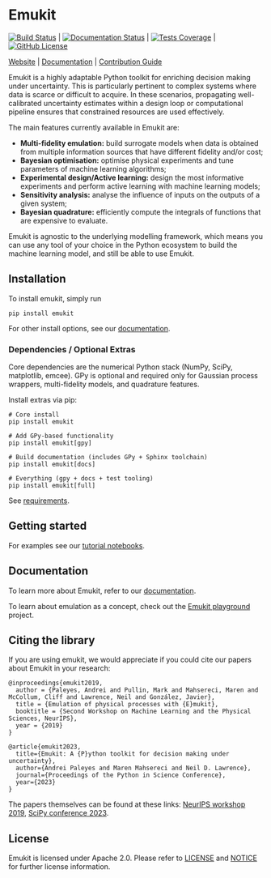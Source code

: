 # Emukit

[![Build Status](https://github.com/EmuKit/emukit/workflows/Tests/badge.svg)](https://github.com/EmuKit/emukit/actions?query=workflow%3ATests) |
[![Documentation Status](https://readthedocs.org/projects/emukit/badge/?version=latest)](https://emukit.readthedocs.io/en/latest/?badge=latest) |
[![Tests Coverage](https://codecov.io/gh/emukit/emukit/branch/main/graph/badge.svg)](https://codecov.io/gh/emukit/emukit) |
[![GitHub License](https://img.shields.io/github/license/emukit/emukit.svg)](https://github.com/emukit/emukit/blob/main/LICENSE)

[Website](https://emukit.github.io/) |
[Documentation](https://emukit.readthedocs.io/) |
[Contribution Guide](CONTRIBUTING.md)

Emukit is a highly adaptable Python toolkit for enriching decision making under uncertainty. This is particularly pertinent to complex systems where data is scarce or difficult to acquire. In these scenarios, propagating well-calibrated uncertainty estimates within a design loop or computational pipeline ensures that constrained resources are used effectively.

The main features currently available in Emukit are:

* **Multi-fidelity emulation:** build surrogate models when data is obtained from multiple information sources that have different fidelity and/or cost;
* **Bayesian optimisation:** optimise physical experiments and tune parameters of machine learning algorithms;
* **Experimental design/Active learning:** design the most informative experiments and perform active learning with machine learning models;
* **Sensitivity analysis:** analyse the influence of inputs on the outputs of a given system;
* **Bayesian quadrature:** efficiently compute the integrals of functions that are expensive to evaluate.

Emukit is agnostic to the underlying modelling framework, which means you can use any tool of your choice in the Python ecosystem to build the machine learning model, and still be able to use Emukit.

## Installation

To install emukit, simply run
```
pip install emukit
```

For other install options, see our [documentation](https://emukit.readthedocs.io/en/latest/installation.html).

### Dependencies / Optional Extras
Core dependencies are the numerical Python stack (NumPy, SciPy, matplotlib, emcee). GPy is optional and required only for Gaussian process wrappers, multi-fidelity models, and quadrature features.

Install extras via pip:
```
# Core install
pip install emukit

# Add GPy-based functionality
pip install emukit[gpy]

# Build documentation (includes GPy + Sphinx toolchain)
pip install emukit[docs]

# Everything (gpy + docs + test tooling)
pip install emukit[full]
```
See [requirements](requirements/requirements.txt).

## Getting started
For examples see our [tutorial notebooks](http://nbviewer.jupyter.org/github/emukit/emukit/blob/main/notebooks/index.ipynb).

## Documentation
To learn more about Emukit, refer to our [documentation](https://emukit.readthedocs.io).

To learn about emulation as a concept, check out the [Emukit playground](https://github.com/amzn/Emukit-playground) project.

## Citing the library

If you are using emukit, we would appreciate if you could cite our papers about Emukit in your research:

    @inproceedings{emukit2019,
      author = {Paleyes, Andrei and Pullin, Mark and Mahsereci, Maren and McCollum, Cliff and Lawrence, Neil and González, Javier},
      title = {Emulation of physical processes with {E}mukit},
      booktitle = {Second Workshop on Machine Learning and the Physical Sciences, NeurIPS},
      year = {2019}
    }

    @article{emukit2023,
      title={Emukit: A {P}ython toolkit for decision making under uncertainty},
      author={Andrei Paleyes and Maren Mahsereci and Neil D. Lawrence},
      journal={Proceedings of the Python in Science Conference},
      year={2023}
    }

The papers themselves can be found at these links: [NeurIPS workshop 2019](https://arxiv.org/abs/2110.13293), [SciPy conference 2023](https://conference.scipy.org/proceedings/scipy2023/emukit.html).

## License

Emukit is licensed under Apache 2.0. Please refer to [LICENSE](LICENSE) and [NOTICE](NOTICE) for further license information.
